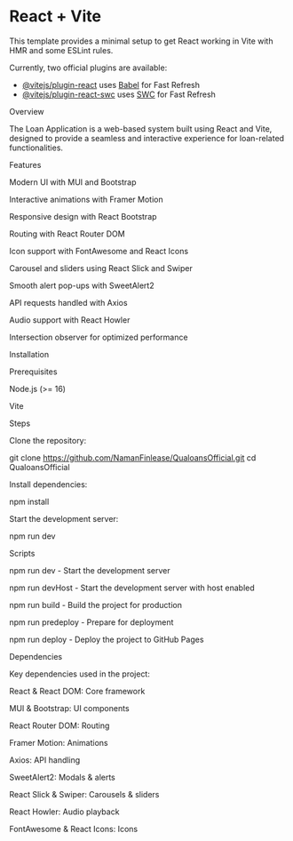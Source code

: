 # React + Vite

This template provides a minimal setup to get React working in Vite with HMR and some ESLint rules.

Currently, two official plugins are available:

- [@vitejs/plugin-react](https://github.com/vitejs/vite-plugin-react/blob/main/packages/plugin-react/README.md) uses [Babel](https://babeljs.io/) for Fast Refresh
- [@vitejs/plugin-react-swc](https://github.com/vitejs/vite-plugin-react-swc) uses [SWC](https://swc.rs/) for Fast Refresh

Overview

The Loan Application is a web-based system built using React and Vite, designed to provide a seamless and interactive experience for loan-related functionalities.

Features

Modern UI with MUI and Bootstrap

Interactive animations with Framer Motion

Responsive design with React Bootstrap

Routing with React Router DOM

Icon support with FontAwesome and React Icons

Carousel and sliders using React Slick and Swiper

Smooth alert pop-ups with SweetAlert2

API requests handled with Axios

Audio support with React Howler

Intersection observer for optimized performance

Installation

Prerequisites

Node.js (>= 16)

Vite

Steps

Clone the repository:

git clone https://github.com/NamanFinlease/QualoansOfficial.git
cd QualoansOfficial

Install dependencies:

npm install

Start the development server:

npm run dev


Scripts

npm run dev - Start the development server

npm run devHost - Start the development server with host enabled

npm run build - Build the project for production

npm run predeploy - Prepare for deployment

npm run deploy - Deploy the project to GitHub Pages

Dependencies

Key dependencies used in the project:

React & React DOM: Core framework

MUI & Bootstrap: UI components

React Router DOM: Routing

Framer Motion: Animations

Axios: API handling

SweetAlert2: Modals & alerts

React Slick & Swiper: Carousels & sliders

React Howler: Audio playback

FontAwesome & React Icons: Icons
